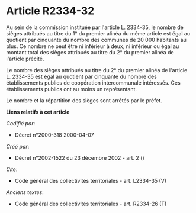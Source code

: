 # Article R2334-32

Au sein de la commission instituée par l'article L. 2334-35, le nombre de sièges attribués au titre du 1° du premier alinéa
du même article est égal au quotient par cinquante du nombre des communes de 20 000 habitants au plus. Ce nombre ne peut être
ni inférieur à deux, ni inférieur ou égal au montant total des sièges attribués au titre du 2° du premier alinéa de l'article
précité.

Le nombre des sièges attribués au titre du 2° du premier alinéa de l'article L. 2334-35 est égal au quotient par cinquante du
nombre des établissements publics de coopération intercommunale intéressés. Ces établissements publics ont au moins un
représentant.

Le nombre et la répartition des sièges sont arrêtés par le préfet.

**Liens relatifs à cet article**

_Codifié par_:

  - Décret n°2000-318 2000-04-07

_Créé par_:

  - Décret n°2002-1522 du 23 décembre 2002 - art. 2 ()

_Cite_:

  - Code général des collectivités territoriales - art. L2334-35 (V)

_Anciens textes_:

  - Code général des collectivités territoriales - art. R2334-26 (T)

